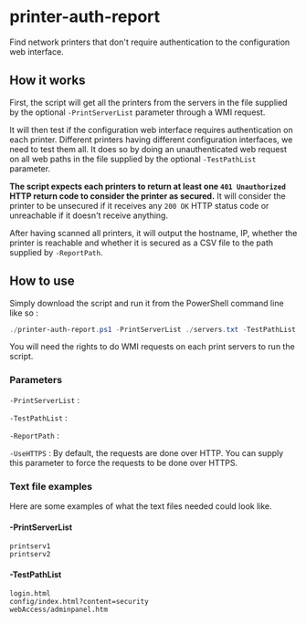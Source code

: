 # printer-auth-report

Find network printers that don't require authentication to the configuration web interface.

## How it works

First, the script will get all the printers from the servers in the file supplied by the optional `-PrintServerList` parameter through a WMI request.

It will then test if the configuration web interface requires authentication on each printer. Different printers having different configuration interfaces, we need to test them all. It does so by doing an unauthenticated web request on all web paths in the file supplied by the optional `-TestPathList` parameter. 

**The script expects each printers to return at least one `401 Unauthorized` HTTP return code to consider the printer as secured.** It will consider the printer to be unsecured if it receives any `200 OK` HTTP status code or unreachable if it doesn't receive anything.

After having scanned all printers, it will output the hostname, IP, whether the printer is reachable and whether it is secured as a CSV file to the path supplied by `-ReportPath`. 

## How to use

Simply download the script and run it from the PowerShell command line like so :

```PowerShell
./printer-auth-report.ps1 -PrintServerList ./servers.txt -TestPathList ./testpath.txt
```

You will need the rights to do WMI requests on each print servers to run the script.

### Parameters

`-PrintServerList` : 

`-TestPathList` : 

`-ReportPath` : 

`-UseHTTPS` : By default, the requests are done over HTTP. You can supply this parameter to force the requests to be done over HTTPS.

### Text file examples

Here are some examples of what the text files needed could look like.

#### -PrintServerList
```
printserv1
printserv2
```
#### -TestPathList
```
login.html
config/index.html?content=security
webAccess/adminpanel.htm
```
